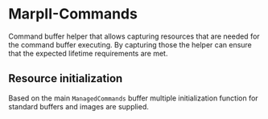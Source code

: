 # MarpII-Commands

Command buffer helper that allows capturing resources that are needed for the command buffer executing. By capturing those the helper can ensure that the expected lifetime requirements are met.

## Resource initialization
Based on the main `ManagedCommands` buffer multiple initialization function for standard buffers and images are supplied.
